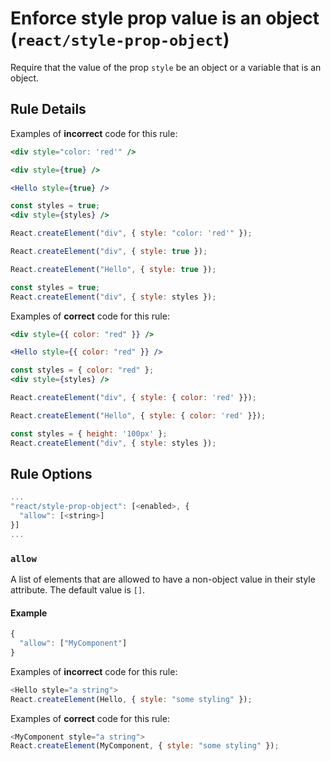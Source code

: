 # Enforce style prop value is an object (`react/style-prop-object`)

<!-- end auto-generated rule header -->

Require that the value of the prop `style` be an object or a variable that is
an object.

## Rule Details

Examples of **incorrect** code for this rule:

```jsx
<div style="color: 'red'" />

<div style={true} />

<Hello style={true} />

const styles = true;
<div style={styles} />
```

```js
React.createElement("div", { style: "color: 'red'" });

React.createElement("div", { style: true });

React.createElement("Hello", { style: true });

const styles = true;
React.createElement("div", { style: styles });
```

Examples of **correct** code for this rule:

```jsx
<div style={{ color: "red" }} />

<Hello style={{ color: "red" }} />

const styles = { color: "red" };
<div style={styles} />
```

```js
React.createElement("div", { style: { color: 'red' }});

React.createElement("Hello", { style: { color: 'red' }});

const styles = { height: '100px' };
React.createElement("div", { style: styles });
```

## Rule Options

```js
...
"react/style-prop-object": [<enabled>, {
  "allow": [<string>]
}]
...
```

### `allow`

A list of elements that are allowed to have a non-object value in their style attribute. The default value is `[]`.

#### Example

```js
{
  "allow": ["MyComponent"]
}
```

Examples of **incorrect** code for this rule:

```js
<Hello style="a string">
React.createElement(Hello, { style: "some styling" });
```

Examples of **correct** code for this rule:

```js
<MyComponent style="a string">
React.createElement(MyComponent, { style: "some styling" });
```

